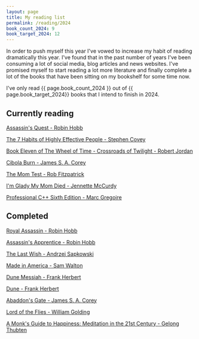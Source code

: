 ```yaml
---
layout: page
title: My reading list
permalink: /reading/2024
book_count_2024: 9
book_target_2024: 12
---
```


In order to push myself this year I've vowed to increase my habit of reading dramatically this year.  I've found that in the past number of years I've been consuming a lot of social media, blog articles and news websites.  I've promised myself to start reading a lot more literature and finally complete a lot of the books that have been sitting on my bookshelf for some time now.

I've only read {{ page.book_count_2024 }} out of {{ page.book_target_2024}} books that I intend to finish in 2024.

## Currently reading

[Assassin's Quest - Robin Hobb]()

[The 7 Habits of Highly Effective People - Stephen Covey]()

[Book Eleven of The Wheel of Time - Crossroads of Twilight  - Robert Jordan]()

[Cibola Burn - James S. A. Corey]()

[The Mom Test - Rob Fitzpatrick]()

[I'm Glady My Mom Died - Jennette McCurdy]()

[Professional C++ Sixth Edition - Marc Gregoire]()

## Completed

[Royal Assassin - Robin Hobb]()

[Assassin's Apprentice - Robin Hobb]()

[The Last Wish - Andrzej Sapkowski]()

[Made in America - Sam Walton]()

[Dune Messiah - Frank Herbert]()

[Dune - Frank Herbert]()

[Abaddon's Gate - James S. A. Corey]()

[Lord of the Flies - William Golding]()

[A Monk's Guide to Happiness: Meditation in the 21st Century - Gelong Thubten]()

